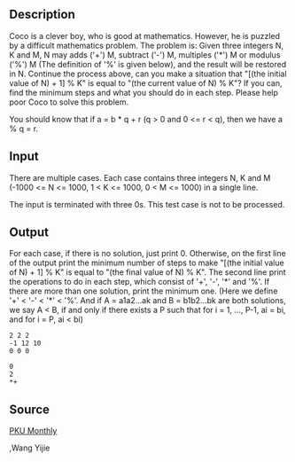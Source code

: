 <h2>Description</h2><p>Coco is a clever boy, who is good at mathematics. However, he is puzzled by a difficult mathematics problem. The problem is: Given three integers N, K and M, N may adds ('+') M, subtract ('-') M, multiples ('*') M or modulus ('%') M (The definition of '%' is given below), and the result will be restored in N. Continue the process above, can you make a situation that "[(the initial value of N) + 1] % K" is equal to "(the current value of N) % K"? If you can, find the minimum steps and what you should do in each step. Please help poor Coco to solve this problem. 
</p>
You should know that if a = b * q + r (q &gt; 0 and 0 &lt;= r &lt; q), then we have a % q = r.<h2>Input</h2><p>There are multiple cases. Each case contains three integers N, K and M (-1000 &lt;= N &lt;= 1000, 1 &lt; K &lt;= 1000, 0 &lt; M &lt;= 1000) in a single line.
</p> 
The input is terminated with three 0s. This test case is not to be processed.<h2>Output</h2><p>For each case, if there is no solution, just print 0. Otherwise, on the first line of the output print the minimum number of steps to make "[(the initial value of N) + 1] % K" is equal to "(the final value of N) % K". The second line print the operations to do in each step, which consist of '+', '-', '*' and '%'. If there are more than one solution, print the minimum one. (Here we define '+' &lt; '-' &lt; '*' &lt; '%'. And if A = a1a2...ak and B = b1b2...bk are both solutions, we say A &lt; B, if and only if there exists a P such that for i = 1, ..., P-1, ai = bi, and for i = P, ai &lt; bi)</p><pre><code class="language-input1">2 2 2
-1 12 10
0 0 0
</code></pre><pre><code class="language-output1">0
2
*+
</code></pre><h2>Source</h2><a href="searchproblem?field=source&amp;key=PKU+Monthly">PKU Monthly</a><p>,Wang Yijie</p>